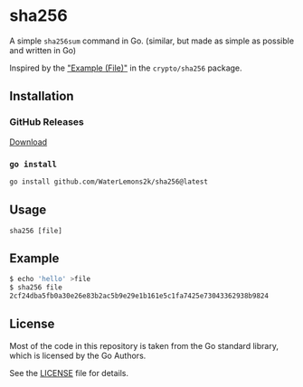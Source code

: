 # sha256

A simple `sha256sum` command in Go.
(similar, but made as simple as possible and written in Go)

Inspired by the ["Example (File)"](https://pkg.go.dev/crypto/sha256#example-New-File) in the `crypto/sha256` package.

## Installation

### GitHub Releases

[Download](https://github.com/WaterLemons2k/sha256/releases)

### `go install`

```sh
go install github.com/WaterLemons2k/sha256@latest
```

## Usage

```
sha256 [file]
```

## Example

```sh
$ echo 'hello' >file
$ sha256 file
2cf24dba5fb0a30e26e83b2ac5b9e29e1b161e5c1fa7425e73043362938b9824
```

## License

Most of the code in this repository is taken from the Go standard library,
which is licensed by the Go Authors.

See the [LICENSE](LICENSE) file for details.
